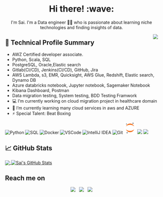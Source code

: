 <h1 align='center'> Hi there! :wave:</h1>
<p align='center'>
I'm Sai. I'm a Data engineer 👨‍💻 who is passionate about  learning niche technologies and finding insights of data.
</p>

<img align="right" src="https://camo.githubusercontent.com/992babdffd8c74a1502de375fbdf7e4d54773242/68747470733a2f2f6d656469612e67697068792e636f6d2f6d656469612f53576f536b4e36447854737a71494b4571762f67697068792e676966" />


## 🔧 Technical Profile Summary
* AWZ Certified developer associate. 
* Python, Scala, SQL
* PostgreSQL, Oracle,Elastic search
* Gitlab(CI/CD), Jenkins(CI/CD), GitHub, Jira
* AWS Lambda, s3, EMR, Quicksight, AWS Glue, Redshift, Elastic search, Dynamo DB
* Azure databricks notebook, Jupyter notebook, Sagemaker Notebook
*  Kibana Dashboard, Postman
* Data migration testing, System testing, BDD Testing Framwork
* 💻 I’m currently working on cloud migration project in healthcare domain
* 🌱 I’m currently learning many cloud services in aws and AZURE 
* ⚡ Special Talent: Beat Boxing
<p>
  <img alt="Python" src="https://img.shields.io/badge/-Python-3776AB?style=flat-square&logo=python&logoColor=white" />  
  <img alt="SQL" src="https://img.shields.io/badge/-SQL-4479A1?style=flat-square&logo=mysql&logoColor=black&textColor=black" />
  <img alt="Docker" src="https://img.shields.io/badge/-Docker-2496ED?style=flat-square&logo=docker&logoColor=white" />
  <img alt="VSCode" src="https://img.shields.io/badge/-VS%20Code-007ACC?style=flat-square&logo=visual-studio-code&logoColor=white" />
  <img alt="IntelliJ IDEA" src="https://img.shields.io/badge/-IntelliJ%20IDEA-5e2495?style=flat-square&logo=jetbrains&logoColor=white" />
  <img alt="Git" src="https://img.shields.io/badge/-git-F05032?style=flat-square&logo=git&logoColor=white" />
  <img src="https://raw.githubusercontent.com/github/explore/80688e429a7d4ef2fca1e82350fe8e3517d3494d/topics/jupyter-notebook/jupyter-notebook.png" alt="IPYNB" width="40"       height="40"/>
  <img height="30" src="https://raw.githubusercontent.com/dereknguyen269/dereknguyen269/master/images/postgresql.png">
  <img height="30" src="https://raw.githubusercontent.com/dereknguyen269/dereknguyen269/master/images/aws.png">
</p>

## &#x1f4c8; GitHub Stats
<a href="https://github.com/saikumar716/saikumar716">
  <img align="center" src="https://github-readme-stats.vercel.app/api/top-langs/?username=saikumar716&hide=java,html&title_color=ffffff&text_color=c9cacc&icon_color=2bbc8a&bg_color=1d1f21" />
</a>
<a href="https://github.com/saikumar716/saikumar716">
  <img align="center" src="https://github-readme-stats.vercel.app/api?username=saikumar716&show_icons=true&line_height=27&count_private=true&title_color=ffffff&text_color=c9cacc&icon_color=2bbc8a&bg_color=1d1f21" alt="Sai's GitHub Stats" />
</a>
 
##  Reach me on                                            
<p align='center'>
<a href="https://twitter.com/saicrystalheart"><img height="30" src="https://github.com/WaylonWalker/WaylonWalker/blob/main/icon/twitter.png?raw=true"></a>&nbsp;&nbsp;
<a href="https://instagram.com/saikumar716"><img height="30" src="https://github.com/WaylonWalker/WaylonWalker/blob/main/icon/instagram.jpg?raw=true"></a>&nbsp;&nbsp;
<a href="https://www.linkedin.com/in/saikumar-andhavarapu/"><img height="30" src="https://github.com/WaylonWalker/WaylonWalker/blob/main/icon/linkedin.png?raw=true"></a>
</p>

